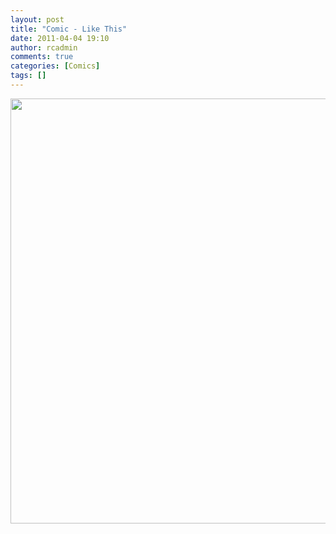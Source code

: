 ```yaml
---
layout: post
title: "Comic - Like This"
date: 2011-04-04 19:10
author: rcadmin
comments: true
categories: [Comics]
tags: []
---
```

<a href="http://bitsmack.com/comics/2011/04/04/comic-like-this/"><img src="http://dl.bitsmack.com/uploads/2011/04/20110404.jpg" alt="" title="also Facebook was on fire" width="680" height="680" class="alignnone size-full wp-image-2168" /></a>
